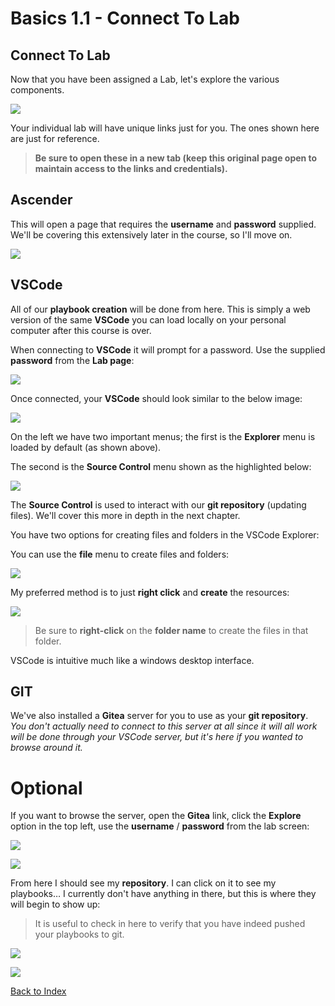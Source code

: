 ﻿# Basics 1.1 - Connect To Lab

## Connect To Lab
Now that you have been assigned a Lab, let's explore the various components.

![](images/1.1/001.png)

Your individual lab will have unique links just for you.  The ones shown here are just for reference.  

> **Be sure to open these in a new tab (keep this original page open to maintain access to the links and credentials).**

## Ascender
This will open a page that requires the **username** and **password** supplied.  We'll be covering this extensively later in the course, so I'll move on.

![](images/1.1/002.png)

## VSCode
All of our **playbook creation** will be done from here.  This is simply a web version of the same **VSCode** you can load locally on your personal computer after this course is over.

When connecting to **VSCode** it will prompt for a password.  Use the supplied **password** from the **Lab page**:

![](images/1.1/003.png)


Once connected, your **VSCode** should look similar to the below image:

![](images/1.1/004.png)

On the left we have two important menus; the first is the **Explorer** menu is loaded by default (as shown above).

The second is the **Source Control** menu shown as the highlighted below:

![](images/1.1/005.png)

The **Source Control** is used to interact with our **git repository** (updating files).  We'll cover this more in depth in the next chapter.

You have two options for creating files and folders in the VSCode Explorer:

You can use the **file** menu to create files and folders:

![](images/1.1/006.png)

My preferred method is to just **right click** and **create** the resources:

![](images/1.1/007.png)

> Be sure to **right-click** on the **folder name** to create the files in that folder.

VSCode is intuitive much like a windows desktop interface.


## GIT
We've also installed a **Gitea** server for you to use as your **git repository**.  *You don't actually need to connect to this server at all since it will all work will be done through your VSCode server, but it's here if you wanted to browse around it.*  

# Optional

If you want to browse the server, open the **Gitea** link, click the **Explore** option in the top left, use the **username** / **password** from the lab screen:

![](images/1.1/008.png)  

![](images/1.1/009.png)  

From here I should see my **repository**.  I can click on it to see my playbooks… I currently don't have anything in there, but this is where they will begin to show up:

> It is useful to check in here to verify that you have indeed pushed your playbooks to git.

![](images/1.1/010.png)  

![](images/1.1/011.png)  

[Back to Index](/docs/)